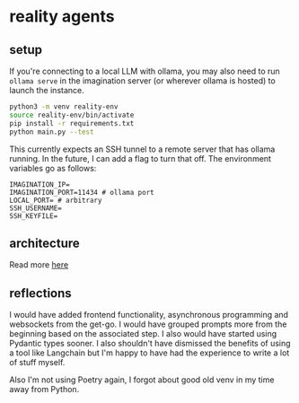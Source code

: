 # reality agents

## setup
If you're connecting to a local LLM with ollama, you may also need to run `ollama serve` in the imagination server (or wherever ollama is hosted) to launch the instance. 
 ```bash
 python3 -m venv reality-env
 source reality-env/bin/activate
 pip install -r requirements.txt
 python main.py --test
```

This currently expects an SSH tunnel to a remote server that has ollama running.  In the future, I can add a flag to turn that off.  The environment variables go as follows:

```
IMAGINATION_IP=
IMAGINATION_PORT=11434 # ollama port
LOCAL_PORT= # arbitrary
SSH_USERNAME=
SSH_KEYFILE=
```


## architecture

Read more [here](./reality_agents/README.md)


## reflections

I would have added frontend functionality, asynchronous programming and websockets from the get-go.  I would have grouped prompts more from the beginning based on the associated step.  I also would have started using Pydantic types sooner.  I also shouldn't have dismissed the benefits of using a tool like Langchain but I'm happy to have had the experience to write a lot of stuff myself.

Also I'm not using Poetry again, I forgot about good old venv in my time away from Python.

